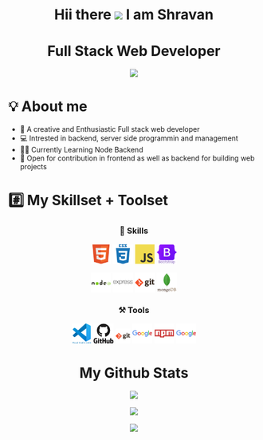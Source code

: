 
<h1 align="center">Hii there <img src="https://media3.giphy.com/media/hvRJCLFzcasrR4ia7z/giphy.gif?cid=790b7611dd5cf525e479f1e2718147ca413b9892dd2c717e&rid=giphy.gif&ct=s" width="30px"/> I am Shravan</h1>


<h1 align="center">Full Stack Web Developer</h1>
<p align="center">
<img src ="https://cdn.dribbble.com/users/1019864/screenshots/3079099/codeloop.gif" width="60%" />
 </p>
 
 <h1> 💡 About me </h1>
 
 - 🔭 A creative and Enthusiastic Full stack web developer
 - 💻 Intrested in backend, server side programmin and management
 - ✌🏻 Currently Learning Node Backend
 - 🌱 Open for contribution in frontend as well as backend for building web projects

 <h1> #️⃣ My Skillset + Toolset </h1>
 
 <h3 align="center"> 🌿 Skills</h3>
 <p align="center">
 
 <img src="https://github.com/devicons/devicon/raw/master/icons/html5/html5-original.svg" width="40px"/>
 <img src="https://github.com/devicons/devicon/raw/master/icons/css3/css3-plain-wordmark.svg" width="40px"/>
 <img src="https://github.com/devicons/devicon/raw/master/icons/javascript/javascript-original.svg" width="40px"/>
 <img src="https://raw.githubusercontent.com/devicons/devicon/1119b9f84c0290e0f0b38982099a2bd027a48bf1/icons/bootstrap/bootstrap-original-wordmark.svg" width="40px"/>
 
</p>

<p align="center">
 
 <img src="https://github.com/devicons/devicon/raw/master/icons/nodejs/nodejs-original-wordmark.svg" width="40px"/>
 <img src="https://raw.githubusercontent.com/devicons/devicon/1119b9f84c0290e0f0b38982099a2bd027a48bf1/icons/express/express-original-wordmark.svg" width="40px"/>
 <img src="https://github.com/devicons/devicon/raw/master/icons/git/git-original-wordmark.svg"  width="40px"/>
 <img src="https://raw.githubusercontent.com/devicons/devicon/1119b9f84c0290e0f0b38982099a2bd027a48bf1/icons/mongodb/mongodb-original-wordmark.svg"  width="40px"/>
 
 </p>
 
 <h3 align="center"> ⚒️ Tools</h3>
 
 <p align="center">

 <img src="https://raw.githubusercontent.com/devicons/devicon/1119b9f84c0290e0f0b38982099a2bd027a48bf1/icons/vscode/vscode-original-wordmark.svg"  width="40px"/>
 <img src="https://raw.githubusercontent.com/devicons/devicon/1119b9f84c0290e0f0b38982099a2bd027a48bf1/icons/github/github-original-wordmark.svg" width="40px"/>
 <img src="https://raw.githubusercontent.com/devicons/devicon/1119b9f84c0290e0f0b38982099a2bd027a48bf1/icons/git/git-original-wordmark.svg" width="30px"/>
 <img src="https://raw.githubusercontent.com/devicons/devicon/1119b9f84c0290e0f0b38982099a2bd027a48bf1/icons/google/google-original-wordmark.svg"  width="40px"/>
 <img src="https://raw.githubusercontent.com/devicons/devicon/1119b9f84c0290e0f0b38982099a2bd027a48bf1/icons/npm/npm-original-wordmark.svg" width="40px"/>
 <img src="https://raw.githubusercontent.com/devicons/devicon/1119b9f84c0290e0f0b38982099a2bd027a48bf1/icons/google/google-original-wordmark.svg"  width="40px"/>

</p>

<h1 align="center">My Github Stats </h1>

<p align = "center">
 <img src="https://github-readme-stats.vercel.app/api?username=shrvn12&count_private=true&show_icons=true"/>
 </p>
<p align = "center">
 <img src="https://github-readme-stats.vercel.app/api/top-langs/?username=shrvn12&layout=compact"/>
 </p>
 <p align = "center">
 <img src="https://streak-stats.demolab.com/?user=DenverCoder1&theme=dark"/>
<!-- [![GitHub Streak](https://streak-stats.demolab.com/?user=DenverCoder1&theme=dark)](https://git.io/streak-stats) -->
</p>
 


<!-- ### Hi there 👋 -->
<!-- - 🌱 I’m currently learning Node Backend
- ✌🏻 knowledge of HTML, CSS, JS, Node, Mongo
- 🔭 I'm intrested in server side programming and management
- 📫 How to reach me: [Linkedin](https://www.linkedin.com/in/shravan-singh-489409246/)
- Portflio : [Portfolio](https://shrvn12.github.io/)

![Anurag's GitHub stats](https://github-readme-stats.vercel.app/api?username=shrvn12&count_private=true&show_icons=true)

[![Top Langs](https://github-readme-stats.vercel.app/api/top-langs/?username=anuraghazra&layout=compact)](https://github.com/shrvn12/github-readme-stats)


[![Linkedin Badge](https://user-images.githubusercontent.com/112839752/216836857-111df00d-1031-4736-9490-fd1059a9fdfa.svg)](https://www.linkedin.com/in/shravan-singh-489409246/)

<div id="badges">
  <a href="your-linkedin-URL">
    <img src="https://img.shields.io/badge/LinkedIn-blue?style=for-the-badge&logo=linkedin&logoColor=white" alt="LinkedIn Badge"/>
  </a>
  <a href="your-youtube-URL">
    <img src="https://img.shields.io/badge/YouTube-red?style=for-the-badge&logo=youtube&logoColor=white" alt="Youtube Badge"/>
  </a>
  <a href="your-twitter-URL">
    <img src="https://img.shields.io/badge/Twitter-blue?style=for-the-badge&logo=twitter&logoColor=white" alt="Twitter Badge"/>
  </a>
</div> -->

<!--
**shrvn12/shrvn12** is a ✨ _special_ ✨ repository because its `README.md` (this file) appears on your GitHub profile.

Here are some ideas to get you started:

- ✌🏻Hi there 👋 I am Shravan
- ✌🏻 
- 🌱 I’m currently learning Node Backend
- 🔭 I'm intrested in server programming and management
- 📫 How to reach me: https://www.linkedin.com/in/shravan-singh-489409246/

YouTube Badge Linkedin Badge Website Badge Website Badge Twitter Badge Website Badge

I'm Full Stack Solution Architect. The crossover between design and programming has always been of interest to me, I've been lucky enough to work alongside some talented teams on a number of high profile websites. I have a wide range of skills that include back-end development using open source technologies (NodeJs), design (working closely with designers), front-end development (HTML5, CSS3, Javascript, Responsive, UX),database(MongoDB).
-->
